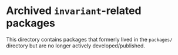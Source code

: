 # Archived `invariant`-related packages

This directory contains packages that formerly lived in the `packages/`
directory but are no longer actively developed/published.
